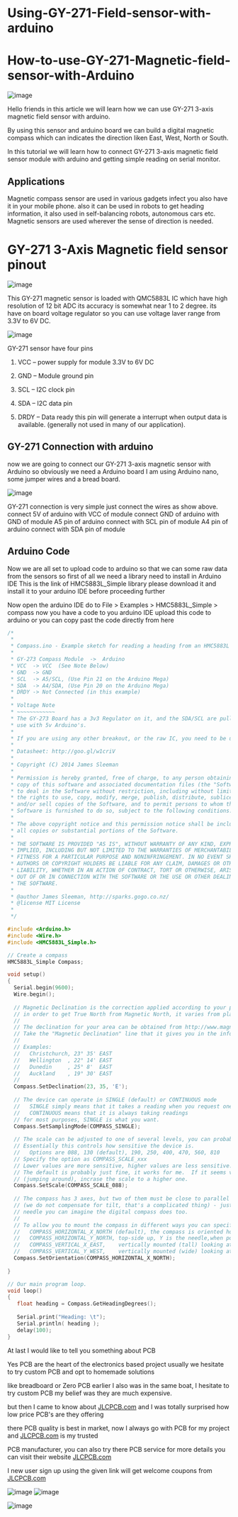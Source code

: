 # Using-GY-271-Field-sensor-with-arduino

# How-to-use-GY-271-Magnetic-field-sensor-with-Arduino

![image](https://user-images.githubusercontent.com/19898602/130721832-1802493e-c978-48b1-8887-66881d2305de.png)

Hello friends in this article we will learn how we can use GY-271 3-axis magnetic field sensor with arduino.

By using this sensor and arduino board we can build a digital magnetic
compass which can indicates the direction liken East, West, North or South.

In this tutorial we will learn how to connect GY-271 3-axis magnetic field sensor 
module with arduino and getting simple reading on serial monitor.


## Applications

Magnetic compass sensor are used in various gadgets infect you also have it in your mobile phone.
also it can be used in robots to get heading information, it also used in self-balancing robots, autonomous cars etc.
Magnetic sensors are used wherever the sense of direction is needed.

# GY-271 3-Axis Magnetic field sensor pinout

![image](https://user-images.githubusercontent.com/19898602/130722027-3b1350a1-bf81-4fd8-aefc-dea96286314a.png)

This GY-271 magnetic sensor is loaded with QMC5883L IC which have high resolution of 12 bit ADC its accuracy is somewhat near 1 to 2 degree.
its have on board voltage regulator so you can use voltage laver range from 3.3V to 6V DC.

![image](https://user-images.githubusercontent.com/19898602/130722044-faab4a22-6372-4934-901a-524a3f6699ac.png)


GY-271 sensor have four pins


1. VCC – power supply for module 3.3V to 6V DC

3. GND – Module ground pin


5. SCL – I2C clock pin


7. SDA – I2C data pin


9. DRDY – Data ready this pin will generate a interrupt when output data is available. (generally not used in many of our application).



## GY-271 Connection with arduino


now we are going to connect our GY-271 3-axis magnetic sensor with Arduino so obviously we need a Arduino board I am using Arduino nano, some jumper wires and a bread board.

![image](https://user-images.githubusercontent.com/19898602/130722110-b047a036-df70-4022-a9d8-b3d2e56f3345.png)


GY-271 connection is very simple just connect the wires as show above.
connect 5V of arduino with VCC of module
connect GND of arduino with GND of module
A5 pin of arduino connect with SCL pin of module
A4 pin of arduino connect with SDA pin of module

## Arduino Code


Now we are all set to upload code to arduino so that we can some raw data from the sensors
so first of all we need a library need to install in Arduino IDE
This is the link of HMC5883L_Simple library
please download it and install it to your arduino IDE before proceeding further

Now open the arduino IDE do to
File > Examples > HMC5883L_Simple > compass
now you have a code to you arduino IDE upload this code to arduino
or you can copy past the code directly from here



```c
/*
 * 
 * Compass.ino - Example sketch for reading a heading from an HMC5883L triple axis magnetometer.
 * 
 * GY-273 Compass Module  ->  Arduino
 * VCC  -> VCC  (See Note Below)
 * GND  -> GND
 * SCL  -> A5/SCL, (Use Pin 21 on the Arduino Mega)
 * SDA  -> A4/SDA, (Use Pin 20 on the Arduino Mega)
 * DRDY -> Not Connected (in this example)
 * 
 * Voltage Note
 * ~~~~~~~~~~~~  
 * The GY-273 Board has a 3v3 Regulator on it, and the SDA/SCL are pulled up to that so it is OK to 
 * use with 5v Arduino's.
 * 
 * If you are using any other breakout, or the raw IC, you need to be using 3v3 to supply and signal!
 * 
 * Datasheet: http://goo.gl/w1criV
 * 
 * Copyright (C) 2014 James Sleeman
 * 
 * Permission is hereby granted, free of charge, to any person obtaining a 
 * copy of this software and associated documentation files (the "Software"), 
 * to deal in the Software without restriction, including without limitation 
 * the rights to use, copy, modify, merge, publish, distribute, sublicense, 
 * and/or sell copies of the Software, and to permit persons to whom the 
 * Software is furnished to do so, subject to the following conditions:
 * 
 * The above copyright notice and this permission notice shall be included in 
 * all copies or substantial portions of the Software.
 * 
 * THE SOFTWARE IS PROVIDED "AS IS", WITHOUT WARRANTY OF ANY KIND, EXPRESS OR
 * IMPLIED, INCLUDING BUT NOT LIMITED TO THE WARRANTIES OF MERCHANTABILITY,
 * FITNESS FOR A PARTICULAR PURPOSE AND NONINFRINGEMENT. IN NO EVENT SHALL THE 
 * AUTHORS OR COPYRIGHT HOLDERS BE LIABLE FOR ANY CLAIM, DAMAGES OR OTHER 
 * LIABILITY, WHETHER IN AN ACTION OF CONTRACT, TORT OR OTHERWISE, ARISING FROM, 
 * OUT OF OR IN CONNECTION WITH THE SOFTWARE OR THE USE OR OTHER DEALINGS IN 
 * THE SOFTWARE.
 * 
 * @author James Sleeman, http://sparks.gogo.co.nz/
 * @license MIT License
 * 
 */

#include <Arduino.h>
#include <Wire.h>
#include <HMC5883L_Simple.h>

// Create a compass
HMC5883L_Simple Compass;

void setup()
{
  Serial.begin(9600);
  Wire.begin();
    
  // Magnetic Declination is the correction applied according to your present location
  // in order to get True North from Magnetic North, it varies from place to place.
  // 
  // The declination for your area can be obtained from http://www.magnetic-declination.com/
  // Take the "Magnetic Declination" line that it gives you in the information, 
  //
  // Examples:
  //   Christchurch, 23° 35' EAST
  //   Wellington  , 22° 14' EAST
  //   Dunedin     , 25° 8'  EAST
  //   Auckland    , 19° 30' EAST
  //    
  Compass.SetDeclination(23, 35, 'E');  
  
  // The device can operate in SINGLE (default) or CONTINUOUS mode
  //   SINGLE simply means that it takes a reading when you request one
  //   CONTINUOUS means that it is always taking readings
  // for most purposes, SINGLE is what you want.
  Compass.SetSamplingMode(COMPASS_SINGLE);
  
  // The scale can be adjusted to one of several levels, you can probably leave it at the default.
  // Essentially this controls how sensitive the device is.
  //   Options are 088, 130 (default), 190, 250, 400, 470, 560, 810
  // Specify the option as COMPASS_SCALE_xxx
  // Lower values are more sensitive, higher values are less sensitive.
  // The default is probably just fine, it works for me.  If it seems very noisy
  // (jumping around), incrase the scale to a higher one.
  Compass.SetScale(COMPASS_SCALE_088);
  
  // The compass has 3 axes, but two of them must be close to parallel to the earth's surface to read it, 
  // (we do not compensate for tilt, that's a complicated thing) - just like a real compass has a floating 
  // needle you can imagine the digital compass does too.
  //
  // To allow you to mount the compass in different ways you can specify the orientation:
  //   COMPASS_HORIZONTAL_X_NORTH (default), the compass is oriented horizontally, top-side up. when pointing North the X silkscreen arrow will point North
  //   COMPASS_HORIZONTAL_Y_NORTH, top-side up, Y is the needle,when pointing North the Y silkscreen arrow will point North
  //   COMPASS_VERTICAL_X_EAST,    vertically mounted (tall) looking at the top side, when facing North the X silkscreen arrow will point East
  //   COMPASS_VERTICAL_Y_WEST,    vertically mounted (wide) looking at the top side, when facing North the Y silkscreen arrow will point West  
  Compass.SetOrientation(COMPASS_HORIZONTAL_X_NORTH);
  
}

// Our main program loop.
void loop()
{
   float heading = Compass.GetHeadingDegrees();
   
   Serial.print("Heading: \t");
   Serial.println( heading );   
   delay(100);
}
```

At last I would like to tell you something about PCB 

Yes PCB are the heart of the electronics based project usually we hesitate to try custom PCB and opt to homemade solutions

like breadboard or Zero PCB earlier I also was in the same boat, I hesitate to try custom PCB my belief was they are much expensive.

but then I came to know about [JLCPCB.com](https://jlcpcb.com/IAT) and I was totally surprised how low price PCB's are they offering 

there PCB quality is best in market, now I always go with PCB for my project and [JLCPCB.com](https://jlcpcb.com/IAT) is my trusted 

PCB manufacturer, you can also try there PCB service for more details you can visit their website [JLCPCB.com](https://jlcpcb.com/IAT)

I new user sign up using the given link will get welcome coupons from [JLCPCB.com](https://jlcpcb.com/IAT)



![image](https://user-images.githubusercontent.com/19898602/130722559-0080ae28-08c6-4ad1-9522-e8571cfabbef.png) ![image](https://user-images.githubusercontent.com/19898602/130722577-c30b7b43-ea89-4847-9c6b-058f9fabeda3.png)


![image](https://user-images.githubusercontent.com/19898602/130722585-b5268db1-5f17-428f-ba60-b823140f2a70.png)
















